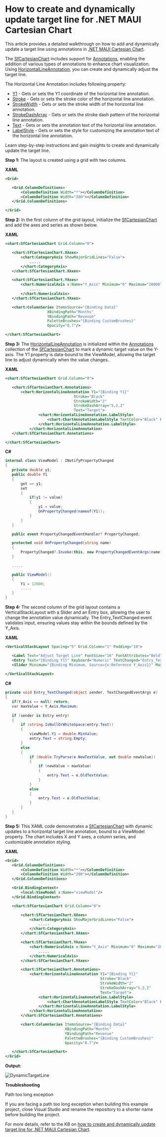 # How to create and dynamically update target line for .NET MAUI Cartesian Chart
This article provides a detailed walkthrough on  how to add and dynamically update a target line using annotations in [.NET MAUI Cartesian Chart](https://www.syncfusion.com/maui-controls/maui-cartesian-charts).

The [SfCartesianChart](https://help.syncfusion.com/cr/maui/Syncfusion.Maui.Charts.SfCartesianChart.html) includes support for [Annotations](https://help.syncfusion.com/cr/maui/Syncfusion.Maui.Charts.SfCartesianChart.html#Syncfusion_Maui_Charts_SfCartesianChart_Annotations), enabling the addition of various types of annotations to enhance chart visualization. Using [HorizontalLineAnnotation](https://help.syncfusion.com/cr/maui/Syncfusion.Maui.Charts.HorizontalLineAnnotation.html), you can create and dynamically adjust the target line.

The Horizontal Line Annotation includes following property:

* [Y1](https://help.syncfusion.com/cr/maui/Syncfusion.Maui.Charts.ChartAnnotation.html#Syncfusion_Maui_Charts_ChartAnnotation_Y1) - Gets or sets the Y1 coordinate of the horizontal line annotation.
* [Stroke](https://help.syncfusion.com/cr/maui/Syncfusion.Maui.Charts.ShapeAnnotation.html#Syncfusion_Maui_Charts_ShapeAnnotation_Stroke) - Gets or sets the stroke color of the horizontal line annotation.
* [StrokeWidth](https://help.syncfusion.com/cr/maui/Syncfusion.Maui.Charts.ShapeAnnotation.html#Syncfusion_Maui_Charts_ShapeAnnotation_StrokeWidth) - Gets or sets the stroke width of the horizontal line annotation.
* [StrokeDashArray](https://help.syncfusion.com/cr/maui/Syncfusion.Maui.Charts.ShapeAnnotation.html#Syncfusion_Maui_Charts_ShapeAnnotation_StrokeDashArray) - Gets or sets the stroke dash pattern of the horizontal line annotation.
* [Text](https://help.syncfusion.com/cr/maui/Syncfusion.Maui.Charts.ShapeAnnotation.html#Syncfusion_Maui_Charts_ShapeAnnotation_Text) - Gets or sets the annotation text of the horizontal line annotation.
* [LabelStyle](https://help.syncfusion.com/cr/maui/Syncfusion.Maui.Charts.ShapeAnnotation.html#Syncfusion_Maui_Charts_ShapeAnnotation_LabelStyle) - Gets or sets the style for customizing the annotation text of the horizontal line annotation.

Learn step-by-step instructions and gain insights to create and dynamically update the target line.

**Step 1:** The layout is created using a grid with two columns.

**XAML**
 
 ```xml
<Grid>

    <Grid.ColumnDefinitions>
        <ColumnDefinition Width="*"></ColumnDefinition>
        <ColumnDefinition Width="200"></ColumnDefinition>
    </Grid.ColumnDefinitions>

</Grid> 
 ```
 
**Step 2:** In the first column of the grid layout, initialize the [SfCartesianChart](https://help.syncfusion.com/maui/cartesian-charts/getting-started) and add the axes and series as shown below.

**XAML**

 ```xml
<chart:SfCartesianChart Grid.Column="0">

    <chart:SfCartesianChart.XAxes>
        <chart:CategoryAxis ShowMajorGridLines="False">
            .....
        </chart:CategoryAxis>
    </chart:SfCartesianChart.XAxes>

    <chart:SfCartesianChart.YAxes>
        <chart:NumericalAxis x:Name="Y_Axis" Minimum="0" Maximum="20000" Interval="5000" ShowMajorGridLines="False" PlotOffsetEnd="30">
            .....
        </chart:NumericalAxis>
    </chart:SfCartesianChart.YAxes>

    <chart:ColumnSeries ItemsSource="{Binding Data}"
                    XBindingPath="Months"
                    YBindingPath="Revenue"
                    PaletteBrushes="{Binding CustomBrushes}"
                    Opacity="0.7"/>

</chart:SfCartesianChart> 
 ```
 
**Step 3:** The [HorizontalLineAnnotation](https://help.syncfusion.com/maui/cartesian-charts/annotation#vertical-and-horizontal-line-annotations) is initialized within the [Annotations](https://help.syncfusion.com/maui/cartesian-charts/annotation) collection of the [SfCartesianChart](https://help.syncfusion.com/maui/cartesian-charts/getting-started) to mark a dynamic target value on the Y-axis. The Y1 property is data-bound to the ViewModel, allowing the target line to adjust dynamically when the value changes.

**XAML**

 ```xml
<chart:SfCartesianChart Grid.Column="0">

    <chart:SfCartesianChart.Annotations>
        <chart:HorizontalLineAnnotation Y1="{Binding Y1}"
                                Stroke="Black"
                                StrokeWidth="2"
                                StrokeDashArray="5,2,2"
                                Text="Target">
                <chart:HorizontalLineAnnotation.LabelStyle>
                    <chart:ChartAnnotationLabelStyle TextColor="Black" FontSize="14" FontAttributes="Bold" HorizontalTextAlignment="Start" VerticalTextAlignment="Start"/>
                </chart:HorizontalLineAnnotation.LabelStyle>
            </chart:HorizontalLineAnnotation>
    </chart:SfCartesianChart.Annotations>

</chart:SfCartesianChart> 
 ```
 
**C#**

 ```csharp
internal class ViewModel : INotifyPropertyChanged
{
    private double y1;
    public double Y1
    {
        get => y1;
        set
        {
            if(y1 != value)
            {
                y1 = value;
                OnPropertyChanged(nameof(Y1));
            }
        }
    }

    public event PropertyChangedEventHandler? PropertyChanged;

    protected void OnPropertyChanged(string name)
    {
        PropertyChanged?.Invoke(this, new PropertyChangedEventArgs(name));
    }

    .....

    public ViewModel()
    {
        Y1 = 12000;
        .....
    }
} 
 ```
 
**Step 4:** The second column of the grid layout contains a VerticalStackLayout with a Slider and an Entry box, allowing the user to change the annotation value dynamically. The Entry_TextChanged event validates input, ensuring values stay within the bounds defined by the Y_Axis.

**XAML**
 
 ```xml
<VerticalStackLayout Spacing="5" Grid.Column="1" Padding="10">

    <Label Text="Adjust Target Line" FontSize="16" FontAttributes="Bold" HorizontalOptions="Center"/>
    <Entry Text="{Binding Y1}" Keyboard="Numeric" TextChanged="Entry_TextChanged"/>
    <Slider Minimum="{Binding Minimum, Source={x:Reference Y_Axis}}" Maximum="{Binding Maximum, Source={x:Reference Y_Axis}}" Value="{Binding Y1}"/>
    
</VerticalStackLayout>
 ```
 
**C#**
 
 ```csharp
private void Entry_TextChanged(object sender, TextChangedEventArgs e)
{
    if(Y_Axis == null) return;
    var maxValue = Y_Axis.Maximum;
    
    if (sender is Entry entry)
    {
        if (string.IsNullOrWhiteSpace(entry.Text))
        {
            viewModel.Y1 = double.MinValue;
            entry.Text = string.Empty;
        }
        else
        {
            if (double.TryParse(e.NewTextValue, out double newValue))
            {
                if (newValue > maxValue)
                {
                    entry.Text = e.OldTextValue;
                }
            }
            else
            {
                entry.Text = e.OldTextValue;
            }
        }
    }
} 
 ```

**Step 5:** This XAML code demonstrates a [SfCartesianChart](https://help.syncfusion.com/maui/cartesian-charts/getting-started) with dynamic updates to a horizontal target line annotation, bound to a ViewModel property. The chart includes X and Y axes, a column series, and customizable annotation styling.

**XAML**
  
 ```xml
<Grid>
    <Grid.ColumnDefinitions>
        <ColumnDefinition Width="*"></ColumnDefinition>
        <ColumnDefinition Width="200"></ColumnDefinition>
    </Grid.ColumnDefinitions>

    <Grid.BindingContext>
        <local:ViewModel x:Name="viewModel"/>
    </Grid.BindingContext>

    <chart:SfCartesianChart Grid.Column="0">

        <chart:SfCartesianChart.XAxes>
            <chart:CategoryAxis ShowMajorGridLines="False">
                .....
            </chart:CategoryAxis>
        </chart:SfCartesianChart.XAxes>

        <chart:SfCartesianChart.YAxes>
            <chart:NumericalAxis x:Name="Y_Axis" Minimum="0" Maximum="20000" Interval="5000" ShowMajorGridLines="False" PlotOffsetEnd="30">
                .....
            </chart:NumericalAxis>
        </chart:SfCartesianChart.YAxes>

        <chart:SfCartesianChart.Annotations>
            <chart:HorizontalLineAnnotation Y1="{Binding Y1}"
                                            Stroke="Black"
                                            StrokeWidth="2"
                                            StrokeDashArray="5,2,2"
                                            Text="Target">
                <chart:HorizontalLineAnnotation.LabelStyle>
                    <chart:ChartAnnotationLabelStyle TextColor="Black" FontSize="14" FontAttributes="Bold" HorizontalTextAlignment="Start" VerticalTextAlignment="Start"/>
                </chart:HorizontalLineAnnotation.LabelStyle>
            </chart:HorizontalLineAnnotation>
        </chart:SfCartesianChart.Annotations>

        <chart:ColumnSeries ItemsSource="{Binding Data}"
                            XBindingPath="Months"
                            YBindingPath="Revenue"
                            PaletteBrushes="{Binding CustomBrushes}"
                            Opacity="0.7"/>

    </chart:SfCartesianChart>
</Grid> 
 ```

**Output:**

![DynamicTargetLine](https://github.com/user-attachments/assets/737beb67-861f-44f6-815f-3f6dde45d8fc)

**Troubleshooting**

Path too long exception

If you are facing a path too long exception when building this example project, close Visual Studio and rename the repository to a shorter name before building the project.

For more details, refer to the KB on [how to create and dynamically update target line for .NET MAUI Cartesian Chart](https://support.syncfusion.com/agent/kb/18517).

